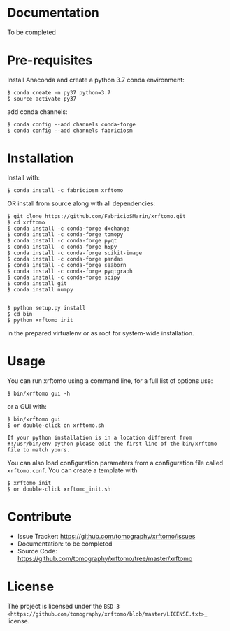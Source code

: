 Documentation
=============

To be completed


Pre-requisites
==============

Install Anaconda and create a python 3.7 conda environment:

    $ conda create -n py37 python=3.7
    $ source activate py37
    
add conda channels:

    $ conda config --add channels conda-forge
    $ conda config --add channels fabriciosm

Installation
============

Install with: 

    $ conda install -c fabriciosm xrftomo 

OR install from source along with all dependencies:

    $ git clone https://github.com/FabricioSMarin/xrftomo.git
    $ cd xrftomo
    $ conda install -c conda-forge dxchange
    $ conda install -c conda-forge tomopy
    $ conda install -c conda-forge pyqt
    $ conda install -c conda-forge h5py
    $ conda install -c conda-forge scikit-image
    $ conda install -c conda-forge pandas
    $ conda install -c conda-forge seaborn
    $ conda install -c conda-forge pyqtgraph
    $ conda install -c conda-forge scipy
    $ conda install git
    $ conda install numpy


    $ python setup.py install
    $ cd bin 
    $ python xrftomo init

in the prepared virtualenv or as root for system-wide installation.

Usage
=====

You can run xrftomo using a command line, for a full list of options use: 

    $ bin/xrftomo gui -h

or a GUI with:

    $ bin/xrftomo gui
    $ or double-click on xrftomo.sh

```
If your python installation is in a location different from #!/usr/bin/env python please edit the first line of the bin/xrftomo file to match yours.
```

You can also load configuration parameters from a configuration file called
`xrftomo.conf`. You can create a template with

    $ xrftomo init
    $ or double-click xrftomo_init.sh

Contribute
==========

* Issue Tracker: https://github.com/tomography/xrftomo/issues
* Documentation: to be completed
* Source Code: https://github.com/tomography/xrftomo/tree/master/xrftomo

License
=======

The project is licensed under the 
`BSD-3 <https://github.com/tomography/xrftomo/blob/master/LICENSE.txt>`_ license.
